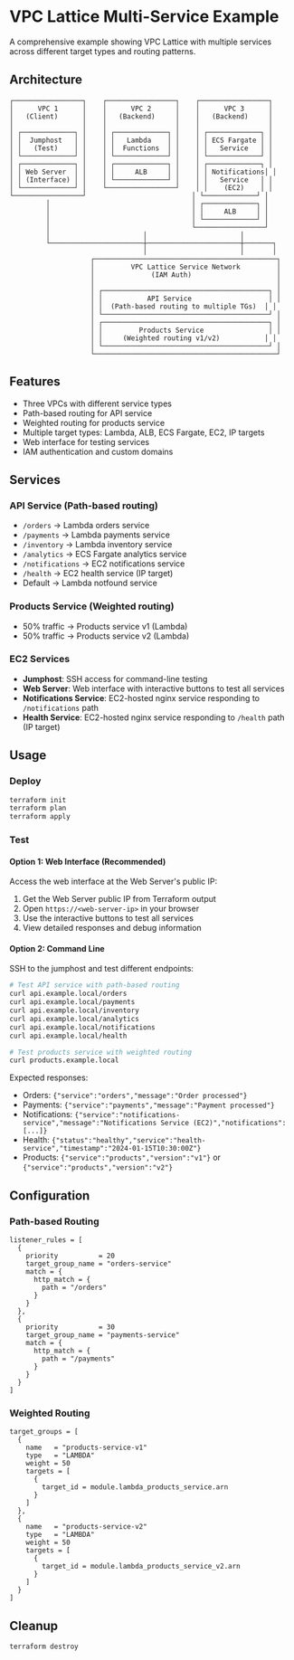 # VPC Lattice Multi-Service Example

A comprehensive example showing VPC Lattice with multiple services across different target types and routing patterns.

## Architecture

```plaintext
┌─────────────────┐    ┌─────────────────┐    ┌─────────────────┐
│      VPC 1      │    │      VPC 2      │    │      VPC 3      │
│   (Client)      │    │   (Backend)     │    │   (Backend)     │
│                 │    │                 │    │                 │
│ ┌─────────────┐ │    │ ┌─────────────┐ │    │ ┌─────────────┐ │
│ │  Jumphost   │ │    │ │   Lambda    │ │    │ │ ECS Fargate │ │
│ │   (Test)    │ │    │ │  Functions  │ │    │ │   Service   │ │
│ └─────────────┘ │    │ └─────────────┘ │    │ └─────────────┘ │
│ ┌─────────────┐ │    │ ┌─────────────┐ │    │ ┌─────────────┐ │
│ │ Web Server  │ │    │ │     ALB     │ │    │ │ Notifications│ │
│ │ (Interface) │ │    │ └─────────────┘ │    │ │   Service   │ │
│ └─────────────┘ │    └─────────────────┘    │ │    (EC2)    │ │
└─────────────────┘                          │ └─────────────┘ │
         │                                   │ ┌─────────────┐ │
         │                                   │ │     ALB     │ │
         │                                   │ └─────────────┘ │
         │                                   └─────────────────┘
         │                       │                       │
         └───────────────────────┼───────────────────────┼───────┐
                                 │                       │       │
                    ┌─────────────────────────────────────────────┐
                    │         VPC Lattice Service Network         │
                    │              (IAM Auth)                     │
                    │                                             │
                    │ ┌─────────────────────────────────────────┐ │
                    │ │           API Service                   │ │
                    │ │  (Path-based routing to multiple TGs)  │ │
                    │ └─────────────────────────────────────────┘ │
                    │ ┌─────────────────────────────────────────┐ │
                    │ │         Products Service                │ │
                    │ │     (Weighted routing v1/v2)           │ │
                    │ └─────────────────────────────────────────┘ │
                    └─────────────────────────────────────────────┘
```

## Features

- Three VPCs with different service types
- Path-based routing for API service
- Weighted routing for products service
- Multiple target types: Lambda, ALB, ECS Fargate, EC2, IP targets
- Web interface for testing services
- IAM authentication and custom domains

## Services

### API Service (Path-based routing)

- `/orders` → Lambda orders service
- `/payments` → Lambda payments service
- `/inventory` → Lambda inventory service
- `/analytics` → ECS Fargate analytics service
- `/notifications` → EC2 notifications service
- `/health` → EC2 health service (IP target)
- Default → Lambda notfound service

### Products Service (Weighted routing)

- 50% traffic → Products service v1 (Lambda)
- 50% traffic → Products service v2 (Lambda)

### EC2 Services

- **Jumphost**: SSH access for command-line testing
- **Web Server**: Web interface with interactive buttons to test all services
- **Notifications Service**: EC2-hosted nginx service responding to `/notifications` path
- **Health Service**: EC2-hosted nginx service responding to `/health` path (IP target)

## Usage

### Deploy

```bash
terraform init
terraform plan
terraform apply
```

### Test

#### Option 1: Web Interface (Recommended)

Access the web interface at the Web Server's public IP:

1. Get the Web Server public IP from Terraform output
2. Open `https://<web-server-ip>` in your browser
3. Use the interactive buttons to test all services
4. View detailed responses and debug information

#### Option 2: Command Line

SSH to the jumphost and test different endpoints:

```bash
# Test API service with path-based routing
curl api.example.local/orders
curl api.example.local/payments
curl api.example.local/inventory
curl api.example.local/analytics
curl api.example.local/notifications
curl api.example.local/health

# Test products service with weighted routing
curl products.example.local
```

Expected responses:

- Orders: `{"service":"orders","message":"Order processed"}`
- Payments: `{"service":"payments","message":"Payment processed"}`
- Notifications: `{"service":"notifications-service","message":"Notifications Service (EC2)","notifications":[...]}`
- Health: `{"status":"healthy","service":"health-service","timestamp":"2024-01-15T10:30:00Z"}`
- Products: `{"service":"products","version":"v1"}` or `{"service":"products","version":"v2"}`

## Configuration

### Path-based Routing

```hcl
listener_rules = [
  {
    priority          = 20
    target_group_name = "orders-service"
    match = {
      http_match = {
        path = "/orders"
      }
    }
  },
  {
    priority          = 30
    target_group_name = "payments-service"
    match = {
      http_match = {
        path = "/payments"
      }
    }
  }
]
```

### Weighted Routing

```hcl
target_groups = [
  {
    name   = "products-service-v1"
    type   = "LAMBDA"
    weight = 50
    targets = [
      {
        target_id = module.lambda_products_service.arn
      }
    ]
  },
  {
    name   = "products-service-v2"
    type   = "LAMBDA"
    weight = 50
    targets = [
      {
        target_id = module.lambda_products_service_v2.arn
      }
    ]
  }
]
```

## Cleanup

```bash
terraform destroy
```
